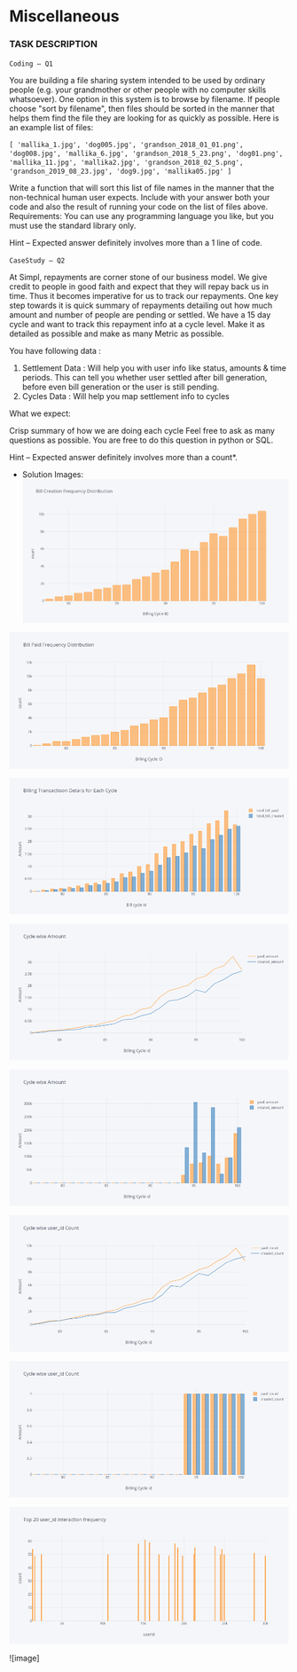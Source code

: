 # Miscellaneous

### TASK DESCRIPTION

`Coding – Q1`

You are building a file sharing system intended to be used by ordinary people (e.g. your grandmother or other people with no computer skills whatsoever). 
One option in this system is to browse by filename. If people choose "sort by filename", then files should be sorted in the manner that helps them find the file they are looking for as quickly as possible. 
Here is an example list of files:
```
[ 'mallika_1.jpg', 'dog005.jpg', 'grandson_2018_01_01.png', 'dog008.jpg', 'mallika_6.jpg', 'grandson_2018_5_23.png', 'dog01.png', 'mallika_11.jpg', 'mallika2.jpg', 'grandson_2018_02_5.png', 'grandson_2019_08_23.jpg', 'dog9.jpg', 'mallika05.jpg' ]
```
Write a function that will sort this list of file names in the manner that the non-technical human user expects. 
Include with your answer both your code and also the result of running your code on the list of files above.
Requirements: You can use any programming language you like, but you must use the standard library only. 

Hint – Expected answer definitely involves more than a 1 line of code. 

`CaseStudy – Q2`

At Simpl, repayments are corner stone of our business model. We give credit to people in good faith and expect that they will repay back us in time. Thus it becomes imperative for us to track our repayments. One key step towards it is quick summary of repayments detailing out how much amount and number of people are pending or settled. We have a 15 day cycle and want to track this repayment info at a cycle level.
Make it as detailed as possible and make as many Metric as possible.

You have following data :
1. Settlement Data : Will help you with user info like status, amounts & time periods. This can tell you whether user settled after bill generation, before even bill generation or the user is still pending.
2. Cycles Data : Will help you map settlement info to cycles

What we expect:

Crisp summary of how we are doing each cycle
Feel free to ask as many questions as possible.
You are free to do this question in python or SQL.

Hint – Expected answer definitely involves more than a count*. 

* Solution Images:
![image](https://github.com/99sbr/Miscellaneous/blob/master/Simpl/Assignment_Product_Analyst/Bill%20Creation%20Frequency%20Distribution.png)

![image](https://github.com/99sbr/Miscellaneous/blob/master/Simpl/Assignment_Product_Analyst/Bill%20Paid%20Frequency%20Distribution.png)

![image](https://github.com/99sbr/Miscellaneous/blob/master/Simpl/Assignment_Product_Analyst/Billing%20Transactioon%20Details%20for%20Each%20Cycle.png)

![image](https://github.com/99sbr/Miscellaneous/blob/master/Simpl/Assignment_Product_Analyst/Cycle%20wise%20Amount.png)

![image](https://github.com/99sbr/Miscellaneous/blob/master/Simpl/Assignment_Product_Analyst/Cycle%20wise%20Amount_userid.png)

![image](https://github.com/99sbr/Miscellaneous/blob/master/Simpl/Assignment_Product_Analyst/Cycle%20wise%20user_id%20Count.png)

![image](https://github.com/99sbr/Miscellaneous/blob/master/Simpl/Assignment_Product_Analyst/Cycle%20wise%20user_id%20Count_userid.png)

![image](https://github.com/99sbr/Miscellaneous/blob/master/Simpl/Assignment_Product_Analyst/Top%2020%20user_id%20interaction%20frequency.png)

![image]
